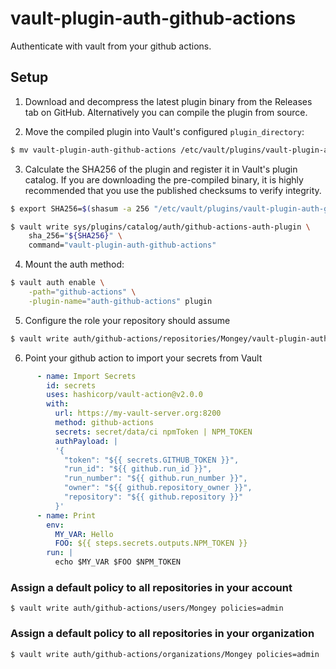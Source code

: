 # vault-plugin-auth-github-actions
Authenticate with vault from your github actions.


## Setup

1. Download and decompress the latest plugin binary from the Releases tab on
GitHub. Alternatively you can compile the plugin from source.

2. Move the compiled plugin into Vault's configured `plugin_directory`:

  ```sh
  $ mv vault-plugin-auth-github-actions /etc/vault/plugins/vault-plugin-auth-github-actions
  ```

3. Calculate the SHA256 of the plugin and register it in Vault's plugin catalog.
If you are downloading the pre-compiled binary, it is highly recommended that
you use the published checksums to verify integrity.

  ```sh
  $ export SHA256=$(shasum -a 256 "/etc/vault/plugins/vault-plugin-auth-github-actions" | cut -d' ' -f1)

  $ vault write sys/plugins/catalog/auth/github-actions-auth-plugin \
      sha_256="${SHA256}" \
      command="vault-plugin-auth-github-actions"
  ```

4. Mount the auth method:

  ```sh
  $ vault auth enable \
      -path="github-actions" \
      -plugin-name="auth-github-actions" plugin
  ```

5. Configure the role your repository should assume
  ```sh
  $ vault write auth/github-actions/repositories/Mongey/vault-plugin-auth-github-actions policies=admin
  ```

6. Point your github action to import your secrets from Vault
```yaml
      - name: Import Secrets
        id: secrets
        uses: hashicorp/vault-action@v2.0.0
        with:
          url: https://my-vault-server.org:8200
          method: github-actions
          secrets: secret/data/ci npmToken | NPM_TOKEN
          authPayload: |
          '{
            "token": "${{ secrets.GITHUB_TOKEN }}",
            "run_id": "${{ github.run_id }}",
            "run_number": "${{ github.run_number }}",
            "owner": "${{ github.repository_owner }}",
            "repository": "${{ github.repository }}"
          }'
      - name: Print
        env:
          MY_VAR: Hello
          FOO: ${{ steps.secrets.outputs.NPM_TOKEN }}
        run: |
          echo $MY_VAR $FOO $NPM_TOKEN
```


### Assign a default policy to all repositories in your account

```
$ vault write auth/github-actions/users/Mongey policies=admin
```

### Assign a default policy to all repositories in your organization

```
$ vault write auth/github-actions/organizations/Mongey policies=admin
```
